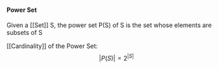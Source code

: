 #### Power Set 
Given a [[Set]] S, the power set P(S) of S is the set whose elements are subsets of S

[[Cardinality]] of the Power Set:
$$ |P(S)| = 2^{|S|} $$
